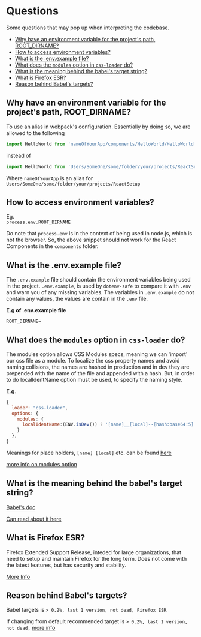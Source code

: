 # Questions
Some questions that may pop up when interpreting the codebase.

<!-- TOC START min:2 max:6 link:true asterisk:false update:true -->
- [Why have an environment variable for the project's path, ROOT_DIRNAME?](#why-have-an-environment-variable-for-the-projects-path-root_dirname)
- [How to access environment variables?](#how-to-access-environment-variables)
- [What is the .env.example file?](#what-is-the-envexample-file)
- [What does the `modules` option in `css-loader` do?](#what-does-the-modules-option-in-css-loader-do)
- [What is the meaning behind the babel's target string?](#what-is-the-meaning-behind-the-babels-target-string)
- [What is Firefox ESR?](#what-is-firefox-esr)
- [Reason behind Babel's targets?](#reason-behind-babels-targets)
<!-- TOC END -->

## Why have an environment variable for the project's path, ROOT_DIRNAME?
To use an alias in webpack's configuration. Essentially by doing so, we are allowed to the following

```JavaScript
import HelloWorld from 'nameOfYourApp/components/HelloWorld/HelloWorld.js';

```
instead of

```JavaScript
import HelloWorld from 'Users/SomeOne/some/folder/your/projects/ReactSetup/components/HelloWorld/HelloWorld.js'
```
Where `nameOfYourApp` is an alias for `Users/SomeOne/some/folder/your/projects/ReactSetup`

## How to access environment variables?
Eg.  
`process.env.ROOT_DIRNAME`

Do note that `process.env` is in the context of being used in node.js, which is not the browser. So, the above snippet should not work
for the React Components in the `components` folder.

## What is the .env.example file?

The `.env.example` file should contain the environment variables being used in the project. `.env.example`, is used by `dotenv-safe` to compare it with `.env` and warn you of any missing variables. The variables in `.env.example` do not contain any values, the values are contain in the `.env` file.

**E.g of .env.example file**
```
ROOT_DIRNAME=
```

## What does the `modules` option in `css-loader` do?

The modules option allows CSS Modules specs, meaning we can 'import' our css file as a module. To localize the css property names and avoid naming collisions, the names are hashed in production and in dev they are prepended with the name of the file and appended with a hash. But, in order to do localIdentName option must be used, to specify the naming style.

**E.g.**

```JavaScript
{
  loader: "css-loader",
  options: {
    modules: {
      localIdentName:(ENV.isDev()) ? '[name]__[local]--[hash:base64:5]': '[hash:base64]'
    }
  },
}
```
Meanings for place holders, `[name] [local]` etc. can be found [here](https://github.com/webpack/loader-utils#interpolatename)

[more info on modules option](https://github.com/webpack-contrib/css-loader#modules)

## What is the meaning behind the babel's target string?
[Babel's doc](https://babeljs.io/docs/en/babel-preset-env#targets)

[Can read about it here](https://github.com/browserslist/browserslist)


## What is Firefox ESR?
Firefox Extended Support Release, inteded for large organizations, that need to setup and maintain Firefox for the long term. Does not come with the latest features, but has security and stability.

[More Info](https://support.mozilla.org/en-US/kb/switch-to-firefox-extended-support-release-esr)

## Reason behind Babel's targets?

Babel targets is `> 0.2%, last 1 version, not dead, Firefox ESR`.

If changing from default recommended target is `> 0.2%, last 1 version, not dead,`
[more info](https://github.com/browserslist/browserslist#best-practices)
